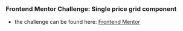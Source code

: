 ### Frontend Mentor Challenge: Single price grid component
- the challenge can be found here: [Frontend Mentor](https://www.frontendmentor.io/challenges/single-price-grid-component-5ce41129d0ff452fec5abbbc)
